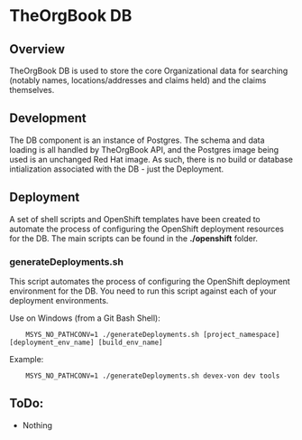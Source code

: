 # TheOrgBook DB

## Overview

TheOrgBook DB is used to store the core Organizational data for searching (notably names, locations/addresses and claims held) and the claims themselves.

## Development

The DB component is an instance of Postgres. The schema and data loading is all handled by TheOrgBook API, and the Postgres image being used is an unchanged Red Hat image. As such, there is no build or database intialization associated with the DB - just the Deployment.

## Deployment

A set of shell scripts and OpenShift templates have been created to automate the process of configuring the OpenShift deployment resources for the DB.  The main scripts can be found in the **./openshift** folder.

### generateDeployments.sh

This script automates the process of configuring the OpenShift deployment environment for the DB.  You need to run this script against each of your deployment environments.

Use on Windows (from a Git Bash Shell):
```
	MSYS_NO_PATHCONV=1 ./generateDeployments.sh [project_namespace] [deployment_env_name] [build_env_name]
```

Example:
```
	MSYS_NO_PATHCONV=1 ./generateDeployments.sh devex-von dev tools
```

## ToDo:

- Nothing
